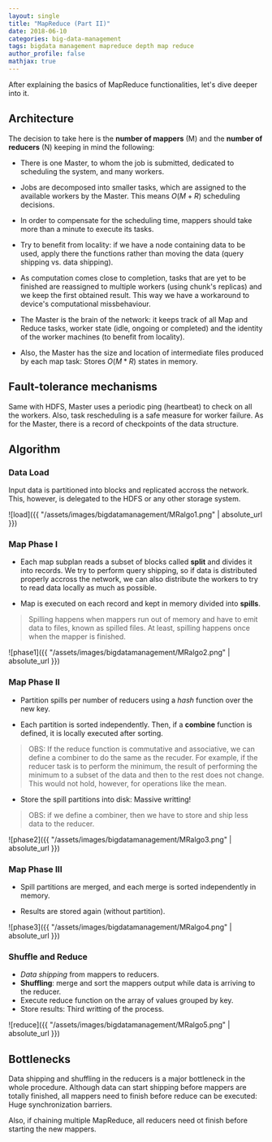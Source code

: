 ```yaml
---
layout: single
title: "MapReduce (Part II)"
date: 2018-06-10
categories: big-data-management
tags: bigdata management mapreduce depth map reduce
author_profile: false
mathjax: true
---
```


After explaining the basics of MapReduce functionalities, let's dive deeper into it.

## Architecture

The decision to take here is the **number of mappers** (M) and the **number of reducers** (N) keeping in mind the following:

* There is one Master, to whom the job is submitted, dedicated to scheduling the system, and many workers.

* Jobs are decomposed into smaller tasks, which are assigned to the available workers by the Master. This means $O(M+R)$ scheduling decisions.

* In order to compensate for the scheduling time, mappers should take more than a minute to execute its tasks.

* Try to benefit from locality: if we have a node containing data to be used, apply there the functions rather than moving the data (query shipping vs. data shipping).

* As computation comes close to completion, tasks that are yet to be finished are reassigned to multiple workers (using chunk's replicas) and we keep the first obtained result. This way we have a workaround to device's computational missbehaviour.

* The Master is the brain of the network: it keeps track of all Map and Reduce tasks, worker state (idle, ongoing or completed) and the identity of the worker machines (to benefit from locality).

* Also, the Master has the size and location of intermediate files produced by each map task: Stores $O(M * R)$ states in memory.

## Fault-tolerance mechanisms

Same with HDFS, Master uses a periodic ping (heartbeat) to check on all the workers. Also, task rescheduling is a safe measure for worker failure. As for the Master, there is a record of checkpoints of the data structure.

## Algorithm

### Data Load

Input data is partitioned into blocks and replicated accross the network. This, however, is delegated to the HDFS or any other storage system.

![load]({{ "/assets/images/bigdatamanagement/MRalgo1.png" | absolute_url }})

### Map Phase I

* Each map subplan reads a subset of blocks called **split** and divides it into records. We try to perform query shipping, so if data is distributed properly accross the network, we can also distribute the workers to try to read data locally as much as possible.

* Map is executed on each record and kept in memory divided into **spills**. 

> Spilling happens when mappers run out of memory and have to emit data to files, known as spilled files. At least, spilling happens once when the mapper is finished.

![phase1]({{ "/assets/images/bigdatamanagement/MRalgo2.png" | absolute_url }})

### Map Phase II

* Partition spills per number of reducers using a *hash* function over the new key.

* Each partition is sorted independently. Then, if a **combine** function is defined, it is locally executed after sorting.

> OBS: If the reduce function is commutative and associative, we can define a combiner to do the same as the recuder. For example, if the reducer task is to perform the minimum, the result of performing the minimum to a subset of the data and then to the rest does not change. This would not hold, however, for operations like the mean.

* Store the spill partitions into disk: Massive writting!

> OBS: if we define a combiner, then we have to store and ship less data to the reducer.

![phase2]({{ "/assets/images/bigdatamanagement/MRalgo3.png" | absolute_url }})

### Map Phase III

* Spill partitions are merged, and each merge is sorted independently in memory.

* Results are stored again (without partition).

![phase3]({{ "/assets/images/bigdatamanagement/MRalgo4.png" | absolute_url }})

### Shuffle and Reduce

* *Data shipping* from mappers to reducers.
* **Shuffling**: merge and sort the mappers output while data is arriving to the reducer.
* Execute reduce function on the array of values grouped by key.
* Store results: Third writting of the process.

![reduce]({{ "/assets/images/bigdatamanagement/MRalgo5.png" | absolute_url }})

## Bottlenecks

Data shipping and shuffling in the reducers is a major bottleneck in the whole procedure. Although data can start shipping before mappers are totally finished, all mappers need to finish before reduce can be executed: Huge synchronization barriers.

Also, if chaining multiple MapReduce, all reducers need ot finish before starting the new mappers.